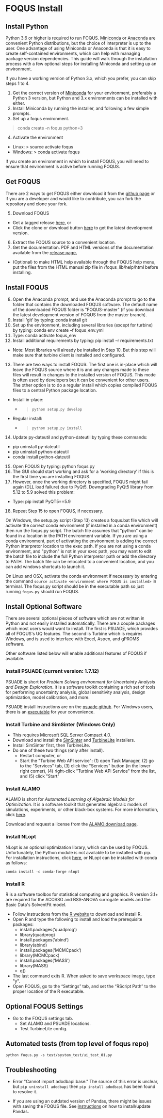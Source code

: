 # FOQUS Install

## Install Python

Python 3.6 or higher is required to run FOQUS. [Miniconda](https://docs.conda.io/en/latest/miniconda.html) or [Anaconda](https://www.anaconda.com/download/) are convenient Python distributions, but the choice of interpreter is up to the user. One advantage of using Miniconda or Anaconda is that it is easy to create self-contained environments, which can help with managing package version dependencies. This guide will walk through the installation process with a few optional steps for installing Miniconda and setting up an environment.

If you have a working version of Python 3.x, which you prefer,
you can skip steps 1 to 4.

1. Get the correct version of [Miniconda](https://docs.conda.io/en/latest/miniconda.html) for your environment, preferably a Python 3 version, but Python and 3.x environments can be installed with either.  
2. Install Miniconda by running the installer, and following a few simple prompts.
3. Set up a foqus environment.
  > conda create -n foqus python=3
4. Activate the environment
  - Linux: > source activate foqus
  - Windows: > conda activate foqus

If you create an environment in which to install FOQUS, you will need to ensure that environment is active before running FOQUS.

## Get FOQUS

There are 2 ways to get FOQUS either download it from the [github page](https://github.com/CCSI-Toolset/FOQUS) or if you are a developer and would like to contribute, you can fork the repository and clone your fork.

5. Download FOQUS
  - Get a tagged release [here](https://github.com/CCSI-Toolset/FOQUS/releases), or
  - Click the clone or download button [here](https://github.com/CCSI-Toolset/FOQUS) to get the latest development version.
6. Extract the FOQUS source to a convenient location.
7. Get the documentation.  PDF and HTML versions of the documentation available from the [release page.](https://github.com/CCSI-Toolset/FOQUS/releases)
  - (Optional) to make HTML help available through the FOQUS help menu, put the files from
    the HTML manual zip file in /foqus_lib/help/html before installing.

## Install FOQUS

8. Open the Anaconda prompt, and use the Anaconda prompt to go to the folder that contains the downloaded FOQUS software. The default name of the downloaded FOQUS folder is "FOQUS-master" (if you download the latest development version of FOQUS from the master branch).
9. Install 'git' by typing: conda install git
10. Set up the environment, including several libraries (except for turbine) by typing: conda env create –f foqus_env.yml 
11. Type: conda activate foqus_env
12. Install additional requirements by typing: pip install –r requirements.txt
  - Note: Most libraries will already be installed in Step 10. But this step will make sure that turbine client is installed and configured.
13. There are two ways to install FOQUS.  The first one is in-place which will leave the FOQUS source where it is and any changes made to these files will result in changes to the installed version of FOQUS.  This mode is often used by developers but it can be convenient for other users. The other option is to do a regular install which copies compiled FOQUS files to a central Python package location.
  - Install in-place:
    - > ``python setup.py develop``
  - Regular install:
    - > ``python setup.py install``
14. Update py-dateutil and python-dateutil by typing these commands:
  - pip uninstall py-dateutil
  - pip uninstall python-dateutil
  - conda install python-dateutil
15. Open FOQUS by typing: python foqus.py
16. The GUI should start working and ask for a ‘working directory’ if this is the first time you are installing FOQUS.
17. However, once the working directory is specified, FOQUS might fail again (DLL load failure) due to PyQt5. Downgrading PyQt5 library from 5.12 to 5.9 solved this problem:
  - Type: pip install PyQT5==5.9
18. Repeat Step 15 to open FOQUS, if necessary.

On Windows, the setup.py script (Step 13) creates a foqus.bat file which will activate the correct conda environment (if installed in a conda environment) then run the foqus.py script.  The batch file assumes that "python" can be found in a location in the  PATH environment variable.  If you are using a conda environment, part of activating the environment is adding the correct Python interpretor location to the exec path. If you are not using a conda environment, and "python" is not in your exec path, you may want to edit the batch file to include the full Python interpretor path or add the directory to PATH.  The batch file can be relocated to a convenient location, and you can add windows shortcuts to launch it.

On Linux and OSX, activate the conda environment if necessary by entering the command ```source activate <environment where FOQUS is installed>``` in terminal.  The foqus.py script should be in the executable path so just running ```foqus.py``` should run FOQUS.

## Install Optional Software

There are several optional pieces of software which are not written in Python and not easily installed automatically. There are a couple packages which most users would want to install.  The first is PSUADE, which provides all of FOQUS's UQ features. The second is Turbine which is requires Windows, and is used to interface with Excel, Aspen, and gPROMS software.

Other software listed below will enable additional features of FOQUS if available.

### Install PSUADE (current version: 1.7.12)

PSUADE is short for *Problem Solving environment for Uncertainty Analysis and Design Exploration*. It is a software toolkit containing a rich set of tools for performing uncertainty analysis, global sensitivity analysis, design optimization, model calibration, and more.

PSUADE install instructions are on the [psuade github](https://github.com/LLNL/psuade). For Windows users, there is an [executable](https://github.com/LLNL/psuade/releases) for your convenience.

### Install Turbine and SimSinter (Windows Only)
* This requires [Microsoft SQL Server Compact 4.0](https://www.microsoft.com/en-us/download/details.aspx?id=17876).
* Download and install the [SimSinter](https://github.com/CCSI-Toolset/SimSinter/releases/) and [TurbineLite](https://github.com/CCSI-Toolset/turb_sci_gate/releases/) installers.
* Install SimSinter first, then TurbineLite.
* Do one of these two things (only after install).
    * Restart computer, or
    * Start the "Turbine Web API service": (1) open Task Manager, (2) go to the "Services" tab, (3) click the "Services" button (in the lower right corner), (4) right-click "Turbine Web API Service" from the list, and (5) click "Start"

### Install ALAMO

ALAMO is short for *Automated Learning of Algebraic Models for Optimization*. It is a software toolkit that generates algebraic models of simulations, experiments, or other black-box systems. For more information, click [here](http://archimedes.cheme.cmu.edu/?q=alamo).

Download and request a license from the [ALAMO download page](https://minlp.com/alamo-downloads).

### Install NLopt

NLopt is an optional optimization library, which can be used by FOQUS. Unfortunately,
the Python module is not available to be installed with pip. For installation
instructions, click [here](https://nlopt.readthedocs.io/en/latest/), or NLopt can be installed with conda as follows:

``conda install -c conda-forge nlopt``

### Install R

R is a software toolbox for statistical computing and graphics. R version 3.1+ are required for the ACOSSO and BSS-ANOVA surrogate models and the Basic Data's SolventFit model.

* Follow instructions from the [R website](http://cran.r-project.org/) to download and install R.
* Open R and type the following to install and load the prerequisite packages:
   * install.packages(‘quadprog’)
   * library(quadprog)
   * install.packages(‘abind’)
   * library(abind)
   * install.packages(‘MCMCpack’)
   * library(MCMCpack)
   * install.packages(‘MASS’)
   * library(MASS)
   * q()
* The last command exits R. When asked to save workspace image, type "y".
* Open FOQUS, go to the “Settings” tab, and set the “RScript Path” to the proper location of the R executable.

## Optional FOQUS Settings
* Go to the FOQUS settings tab.
  - Set ALAMO and PSUADE locations.
  - Test TurbineLite config.

## Automated tests (from top level of foqus repo)
``python foqus.py -s test/system_test/ui_test_01.py``

## Troubleshooting

* Error "Cannot import adodbapi.base." The source of this error is unclear, but
```pip uninstall adodbapi``` then ```pip install adodbapi``` has been found to
resolve it.

* If you are using an outdated version of Pandas, there might be issues with
saving the FOQUS file. See [instructions](https://pandas.pydata.org/pandas-docs/stable/install.html) on how to install/update Pandas.
